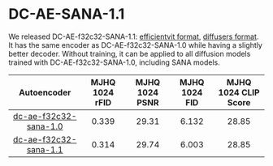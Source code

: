 # DC-AE-SANA-1.1

We released DC-AE-f32c32-SANA-1.1: [efficientvit format](https://huggingface.co/mit-han-lab/dc-ae-f32c32-sana-1.1), [diffusers format](https://huggingface.co/mit-han-lab/dc-ae-f32c32-sana-1.1-diffusers). It has the same encoder as DC-AE-f32c32-SANA-1.0 while having a slightly better decoder. Without training, it can be applied to all diffusion models trained with DC-AE-f32c32-SANA-1.0, including SANA models.


| Autoencoder                                                                         | MJHQ 1024 rFID | MJHQ 1024 PSNR | MJHQ 1024 FID | MJHQ 1024 CLIP Score |
| :---------------------------------------------------------------------------------: | :------------: | :------------: | :-----------: | :------------------: |
| [dc-ae-f32c32-sana-1.0](https://huggingface.co/mit-han-lab/dc-ae-f32c32-sana-1.0)   | 0.339          | 29.31          | 6.132         | 28.85                |
| [dc-ae-f32c32-sana-1.1](https://huggingface.co/mit-han-lab/dc-ae-f32c32-sana-1.1)   | 0.314	       | 29.74          | 6.003         | 28.85                |
